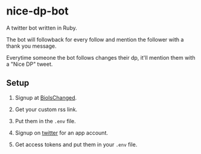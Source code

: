 # nice-dp-bot
A twitter bot written in Ruby.

The bot will followback for every follow and mention the follower with a thank you message.

Everytime someone the bot follows changes their dp, it'll mention them with a "Nice DP" tweet.

## Setup

1. Signup at [BioIsChanged](http://bioischanged.com).
2. Get your custom rss link.
3. Put them in the `.env` file.

4. Signup on [twitter](https://apps.twitter.com/) for an app account.
5. Get access tokens and put them in your `.env` file.
